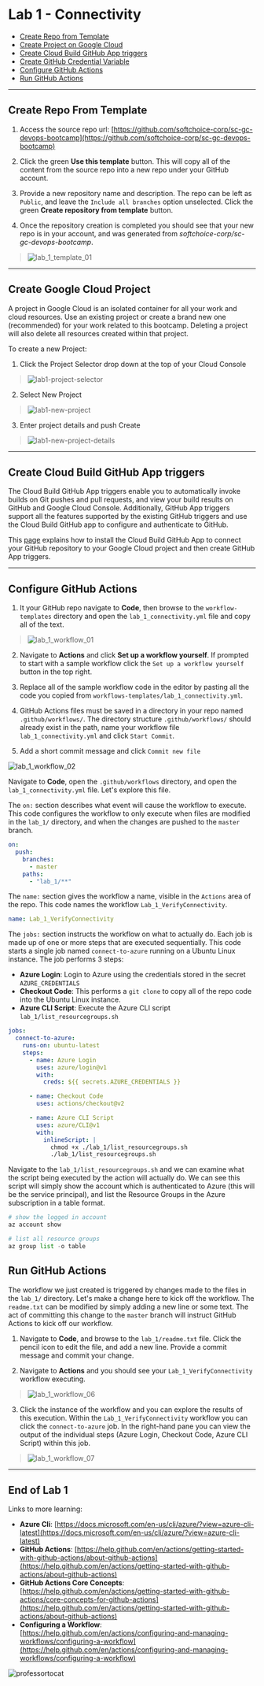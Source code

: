 # Lab 1 - Connectivity

- [Create Repo from Template](#Create-Repo-From-Template)
- [Create Project on Google Cloud](#Create-Google-Cloud-Project)
- [Create Cloud Build GitHub App triggers](#Create-Cloud-Build-GitHub-App-triggers)
- [Create GitHub Credential Variable](#Create-GitHub-Credential-Variable)
- [Configure GitHub Actions](#Configure-GitHub-Actions)
- [Run GitHub Actions](#Run-GitHub-Actions)

---

## Create Repo From Template

1. Access the source repo url: [https://github.com/softchoice-corp/sc-gc-devops-bootcamp](https://github.com/softchoice-corp/sc-gc-devops-bootcamp)

2. Click the green **Use this template** button. This will copy all of the content from the source repo into a new repo under your GitHub account.

3. Provide a new repository name and description. The repo can be left as `Public`, and leave the `Include all branches` option unselected. Click the green **Create repository from template** button.

4. Once the repository creation is completed you should see that your new repo is in your account, and was generated from _softchoice-corp/sc-gc-devops-bootcamp_.

> ![lab_1_template_01](images/lab_1_template_01.gif)

---

## Create Google Cloud Project

A project in Google Cloud is an isolated container for all your work and cloud resources. Use an existing project or create a brand new one (recommended) for your work related to this bootcamp. Deleting a project will also delete all resources created within that project.

To create a new Project:

1. Click the Project Selector drop down at the top of your Cloud Console

> ![lab1-project-selector](images/lab1-project-selector.png)

2. Select New Project

> ![lab1-new-project](images/lab1-new-project.png)

3. Enter project details and push Create

> ![lab1-new-project-details](images/lab1-new-project-details.png)

---

## Create Cloud Build GitHub App triggers

The Cloud Build GitHub App triggers enable you to automatically invoke builds on Git pushes and pull requests, and view your build results on GitHub and Google Cloud Console. Additionally, GitHub App triggers support all the features supported by the existing GitHub triggers and use the Cloud Build GitHub app to configure and authenticate to GitHub.

This [page](https://cloud.google.com/cloud-build/docs/automating-builds/create-github-app-triggers) explains how to install the Cloud Build GitHub App to connect your GitHub repository to your Google Cloud project and then create GitHub App triggers.

---

## Configure GitHub Actions

1. It your GitHub repo navigate to **Code**, then browse to the `workflow-templates` directory and open the `lab_1_connectivity.yml` file and copy all of the text.

> ![lab_1_workflow_01](images/lab_1_workflow_01.gif)

2. Navigate to **Actions** and click **Set up a workflow yourself**. If prompted to start with a sample workflow click the `Set up a workflow yourself` button in the top right.

3. Replace all of the sample workflow code in the editor by pasting all the code you copied from `workflows-templates/lab_1_connectivity.yml`.

4. GitHub Actions files must be saved in a directory in your repo named `.github/workflows/`. The directory structure `.github/workflows/` should already exist in the path, name your workflow file `lab_1_connectivity.yml` and click `Start Commit`.

5. Add a short commit message and click `Commit new file`

![lab_1_workflow_02](images/lab_1_workflow_02.gif)

Navigate to **Code**, open the `.github/workflows` directory, and open the `lab_1_connectivity.yml` file. Let's explore this file.

The `on:` section describes what event will cause the workflow to execute. This code configures the workflow to only execute when files are modified in the `lab_1/` directory, and when the changes are pushed to the `master` branch.

```yaml
on:
  push:
    branches:
      - master
    paths:
      - "lab_1/**"
```

The `name:` section gives the workflow a name, visible in the `Actions` area of the repo. This code names the workflow `Lab_1_VerifyConnectivity`.

```yaml
name: Lab_1_VerifyConnectivity
```

The `jobs:` section instructs the workflow on what to actually do. Each job is made up of one or more steps that are executed sequentially. This code starts a single job named `connect-to-azure` running on a Ubuntu Linux instance. The job performs 3 steps:

- **Azure Login**: Login to Azure using the credentials stored in the secret `AZURE_CREDENTIALS`
- **Checkout Code**: This performs a `git clone` to copy all of the repo code into the Ubuntu Linux instance.
- **Azure CLI Script**: Execute the Azure CLI script `lab_1/list_resourcegroups.sh`

```yaml
jobs:
  connect-to-azure:
    runs-on: ubuntu-latest
    steps:
      - name: Azure Login
        uses: azure/login@v1
        with:
          creds: ${{ secrets.AZURE_CREDENTIALS }}

      - name: Checkout Code
        uses: actions/checkout@v2

      - name: Azure CLI Script
        uses: azure/CLI@v1
        with:
          inlineScript: |
            chmod +x ./lab_1/list_resourcegroups.sh
            ./lab_1/list_resourcegroups.sh
```

Navigate to the `lab_1/list_resourcegroups.sh` and we can examine what the script being executed by the action will actually do. We can see this script will simply show the account which is authenticated to Azure (this will be the service principal), and list the Resource Groups in the Azure subscription in a table format.

```python
# show the logged in account
az account show

# list all resource groups
az group list -o table
```

## Run GitHub Actions

The workflow we just created is triggered by changes made to the files in the `lab_1/` directory. Let's make a change here to kick off the workflow. The `readme.txt` can be modified by simply adding a new line or some text. The act of committing this change to the `master` branch will instruct GitHub Actions to kick off our workflow.

1. Navigate to **Code**, and browse to the `lab_1/readme.txt` file. Click the pencil icon to edit the file, and add a new line. Provide a commit message and commit your change.

2. Navigate to **Actions** and you should see your `Lab_1_VerifyConnectivity` workflow executing.

> ![lab_1_workflow_06](images/lab_1_workflow_06.png)

3. Click the instance of the workflow and you can explore the results of this execution. Within the `Lab_1_VerifyConnectivity` workflow you can click the `connect-to-azure` job. In the right-hand pane you can view the output of the individual steps (Azure Login, Checkout Code, Azure CLI Script) within this job.

> ![lab_1_workflow_07](images/lab_1_workflow_07.gif)

---

## End of Lab 1

Links to more learning:

- **Azure Cli**: [https://docs.microsoft.com/en-us/cli/azure/?view=azure-cli-latest](https://docs.microsoft.com/en-us/cli/azure/?view=azure-cli-latest)
- **GitHub Actions**: [https://help.github.com/en/actions/getting-started-with-github-actions/about-github-actions](https://help.github.com/en/actions/getting-started-with-github-actions/about-github-actions)
- **GitHub Actions Core Concepts**: [https://help.github.com/en/actions/getting-started-with-github-actions/core-concepts-for-github-actions](https://help.github.com/en/actions/getting-started-with-github-actions/about-github-actions)
- **Configuring a Workflow**: [https://help.github.com/en/actions/configuring-and-managing-workflows/configuring-a-workflow](https://help.github.com/en/actions/configuring-and-managing-workflows/configuring-a-workflow)

![professortocat](images/Professortocat_v2.png)
